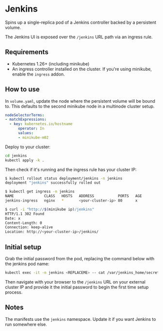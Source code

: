 # Jenkins

Spins up a single-replica pod of a Jenkins controller backed by a persistent volume.

The Jenkins UI is exposed over the `/jenkins` URL path via an ingress rule.

## Requirements

* Kubernetes 1.26+ (including minikube)
* An ingress controller installed on the cluster. If you're using minikube, enable the `ingress` addon.

## How to use

In `volume.yaml`, update the node where the persistent volume will be bound to. This defaults to the second minikube node in a multinode cluster setup.

```yaml
nodeSelectorTerms:
- matchExpressions:
  - key: kubernetes.io/hostname
      operator: In
      values:
      - minikube-m02
```

Deploy to your cluster:

```bash
cd jenkins
kubectl apply -k .
```

Then check if it's running and the ingress rule has your cluster IP:

```bash
$ kubectl rollout status deployment/jenkins -n jenkins
deployment "jenkins" successfully rolled out

$ kubectl get ingress -n jenkins
NAME              CLASS   HOSTS   ADDRESS           PORTS   AGE
jenkins-ingress   nginx   *       <your-cluster-ip> 80      x

$ curl -i "http://$(minikube ip)/jenkins"
HTTP/1.1 302 Found
Date: x
Content-Length: 0
Connection: keep-alive
Location: http://<your-cluster-ip>/jenkins/
```

## Initial setup

Grab the initial password from the pod, replacing the command below with the jenkins pod name:

```bash
kubectl exec -it -n jenkins <REPLACEME> -- cat /var/jenkins_home/secrets/initialAdminPassword
```

Then navigate with your browser to the `/jenkins` URL on your external cluster IP and provide it the initial password to begin the first time setup process.

## Notes

The manifests use the `jenkins` namespace. Update it if you want Jenkins to run somewhere else.
